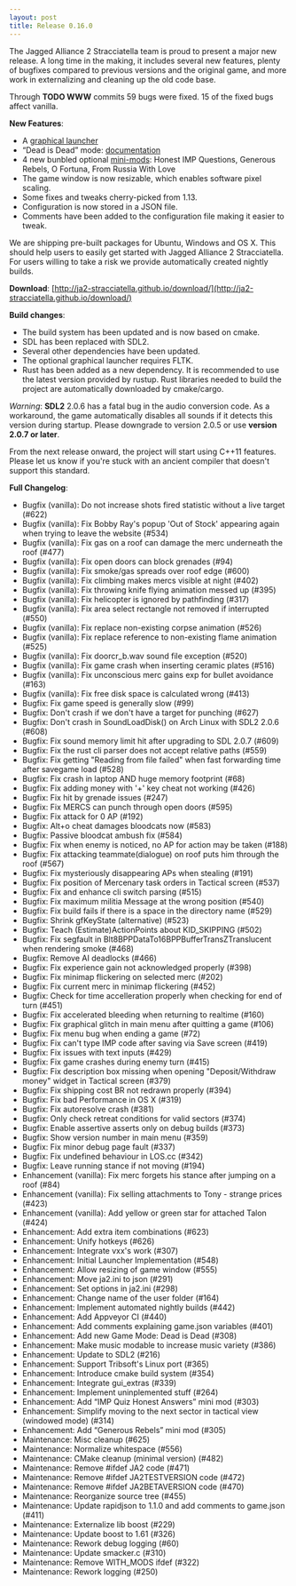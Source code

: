 ```yaml
---
layout: post
title: Release 0.16.0
---
```


The Jagged Alliance 2 Stracciatella team is proud to present a major
new release. A long time in the making, it includes several new
features, plenty of bugfixes compared to previous versions and the
original game, and more work in externalizing and cleaning up the old
code base.

Through **TODO WWW** commits 59 bugs were fixed. 15 of the fixed bugs affect vanilla.

__New Features__:
- A [graphical launcher](https://ja2-stracciatella.github.io/#gui-launcher)
- “Dead is Dead” mode:
  [documentation](https://ja2-stracciatella.github.io/#dead-is-dead-mode)
- 4 new bunbled optional
  [mini-mods](https://ja2-stracciatella.github.io/#bundled-optional-mini-mods):
  Honest IMP Questions, Generous Rebels, O Fortuna, From Russia With
  Love
- The game window is now resizable, which enables software pixel scaling.
- Some fixes and tweaks cherry-picked from 1.13.
- Configuration is now stored in a JSON file.
- Comments have been added to the configuration file making it easier to tweak.

We are shipping pre-built packages for Ubuntu, Windows and
OS X. This should help users to easily get started with Jagged Alliance
2 Stracciatella. For users willing to take a risk we provide automatically created nightly
builds.

__Download__:
[http://ja2-stracciatella.github.io/download/](http://ja2-stracciatella.github.io/download/)

__Build changes__:
 - The build system has been updated and is now based on cmake.
 - SDL has been replaced with SDL2.
 - Several other dependencies have been updated.
 - The optional graphical launcher requires FLTK.
 - Rust has been added as a new dependency. It is recommended to use the latest version provided by rustup. Rust libraries needed to build the project are automatically downloaded by cmake/cargo.

_Warning_: **SDL2** 2.0.6 has a fatal bug in the audio conversion code. As a workaround, the game automatically disables all sounds if it detects this version during startup. Please downgrade to version 2.0.5 or use **version 2.0.7 or later**.

From the next release onward, the project will start using C++11
features. Please let us know if you're stuck with an ancient compiler that doesn't support this standard.

__Full Changelog__:
 - Bugfix (vanilla): Do not increase shots fired statistic without a live target (#622)
 - Bugfix (vanilla): Fix Bobby Ray's popup 'Out of Stock' appearing again when trying to leave the website (#534)
 - Bugfix (vanilla): Fix gas on a roof can damage the merc underneath the roof (#477)
 - Bugfix (vanilla): Fix open doors can block grenades (#94)
 - Bugfix (vanilla): Fix smoke/gas spreads over roof edge (#600)
 - Bugfix (vanilla): Fix climbing makes mercs visible at night (#402)
 - Bugfix (vanilla): Fix throwing knife flying animation messed up (#395)
 - Bugfix (vanilla): Fix helicopter is ignored by pathfinding (#317)
 - Bugfix (vanilla): Fix area select rectangle not removed if interrupted (#550)
 - Bugfix (vanilla): Fix replace non-existing corpse animation (#526)
 - Bugfix (vanilla): Fix replace reference to non-existing flame animation (#525)
 - Bugfix (vanilla): Fix doorcr_b.wav sound file exception (#520)
 - Bugfix (vanilla): Fix game crash when inserting ceramic plates (#516)
 - Bugfix (vanilla): Fix unconscious merc gains exp for bullet avoidance (#163)
 - Bugfix (vanilla): Fix free disk space is calculated wrong (#413)
 - Bugfix: Fix game speed is generally slow (#99)
 - Bugfix: Don't crash if we don't have a target for punching (#627)
 - Bugfix: Don't crash in SoundLoadDisk() on Arch Linux with SDL2 2.0.6 (#608)
 - Bugfix: Fix sound memory limit hit after upgrading to SDL 2.0.7 (#609)
 - Bugfix: Fix the rust cli parser does not accept relative paths (#559)
 - Bugfix: Fix getting "Reading from file failed" when fast forwarding time after savegame load (#528)
 - Bugfix: Fix crash in laptop AND huge memory footprint (#68)
 - Bugfix: Fix adding money with '+' key cheat not working (#426)
 - Bugfix: Fix hit by grenade issues (#247)
 - Bugfix: Fix MERCS can punch through open doors (#595)
 - Bugfix: Fix attack for 0 AP (#192)
 - Bugfix: Alt+o cheat damages bloodcats now (#583)
 - Bugfix: Passive bloodcat ambush fix (#584)
 - Bugfix: Fix when enemy is noticed, no AP for action may be taken (#188)
 - Bugfix: Fix attacking teammate(dialogue) on roof puts him through the roof (#567)
 - Bugfix: Fix mysteriously disappearing APs when stealing (#191)
 - Bugfix: Fix position of Mercenary task orders in Tactical screen (#537)
 - Bugfix: Fix and enhance cli switch parsing (#515)
 - Bugfix: Fix maximum militia Message at the wrong position (#540)
 - Bugfix: Fix build fails if there is a space in the directory name (#529)
 - Bugfix: Shrink gfKeyState (alternative) (#523)
 - Bugfix: Teach (Estimate)ActionPoints about KID_SKIPPING (#502)
 - Bugfix: Fix segfault in Blt8BPPDataTo16BPPBufferTransZTranslucent when rendering smoke (#468)
 - Bugfix: Remove AI deadlocks (#466)
 - Bugfix: Fix experience gain not acknowledged properly (#398)
 - Bugfix: Fix minimap flickering on selected merc (#202)
 - Bugfix: Fix current merc in minimap flickering (#452)
 - Bugfix: Check for time accelleration properly when checking for end of turn (#451)
 - Bugfix: Fix accelerated bleeding when returning to realtime (#160)
 - Bugfix: Fix graphical glitch in main menu after quitting a game (#106)
 - Bugfix: Fix menu bug when ending a game (#72)
 - Bugfix: Fix can't type IMP code after saving via Save screen (#419)
 - Bugfix: Fix issues with text inputs (#429)
 - Bugfix: Fix game crashes during enemy turn (#415)
 - Bugfix: Fix description box missing when opening "Deposit/Withdraw money" widget in Tactical screen (#379)
 - Bugfix: Fix shipping cost BR not redrawn properly (#394)
 - Bugfix: Fix bad Performance in OS X (#319)
 - Bugfix: Fix autoresolve crash (#381)
 - Bugfix: Only check retreat conditions for valid sectors (#374)
 - Bugfix: Enable assertive asserts only on debug builds (#373)
 - Bugfix: Show version number in main menu (#359)
 - Bugfix: Fix minor debug page fault (#337)
 - Bugfix: Fix undefined behaviour in LOS.cc (#342)
 - Bugfix: Leave running stance if not moving (#194)
 - Enhancement (vanilla): Fix merc forgets his stance after jumping on a roof (#84)
 - Enhancement (vanilla): Fix selling attachments to Tony - strange prices (#423)
 - Enhancement (vanilla): Add yellow or green star for attached Talon (#424)
 - Enhancement: Add extra item combinations (#623)
 - Enhancement: Unify hotkeys (#626)
 - Enhancement: Integrate vxx's work (#307)
 - Enhancement: Initial Launcher Implementation (#548)
 - Enhancement: Allow resizing of game window (#555)
 - Enhancement: Move ja2.ini to json (#291)
 - Enhancement: Set options in ja2.ini (#298)
 - Enhancement: Change name of the user folder (#164)
 - Enhancement: Implement automated nightly builds (#442)
 - Enhancement: Add Appveyor CI (#440)
 - Enhancement: Add comments explaining game.json variables (#401)
 - Enhancement: Add new Game Mode: Dead is Dead (#308)
 - Enhancement: Make music modable to increase music variety (#386)
 - Enhancement: Update to SDL2 (#216)
 - Enhancement: Support Tribsoft's Linux port (#365)
 - Enhancement: Introduce cmake build system (#354)
 - Enhancement: Integrate gui_extras (#339)
 - Enhancement: Implement uninplemented stuff (#264)
 - Enhancement: Add “IMP Quiz Honest Answers” mini mod (#303)
 - Enhancement: Simplify moving to the next sector in tactical view (windowed mode) (#314)
 - Enhancement: Add “Generous Rebels” mini mod (#305)
 - Maintenance: Misc cleanup (#625)
 - Maintenance: Normalize whitespace (#556)
 - Maintenance: CMake cleanup (minimal version) (#482)
 - Maintenance: Remove #ifdef JA2 code (#471)
 - Maintenance: Remove #ifdef JA2TESTVERSION code (#472)
 - Maintenance: Remove #ifdef JA2BETAVERSION code (#470)
 - Maintenance: Reorganize source tree (#455)
 - Maintenance: Update rapidjson to 1.1.0 and add comments to game.json (#411)
 - Maintenance: Externalize lib boost (#229)
 - Maintenance: Update boost to 1.61 (#326)
 - Maintenance: Rework debug logging (#60)
 - Maintenance: Update smacker.c (#310)
 - Maintenance: Remove WITH_MODS ifdef (#322)
 - Maintenance: Rework logging (#250)
